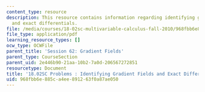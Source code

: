 ```yaml
---
content_type: resource
description: This resource contains information regarding identifying gradient fields
  and exact differentials.
file: /media/courses/18-02sc-multivariable-calculus-fall-2010/968fbb6e885ca4ee891263f0a87ae050_MIT18_02SC_pb_62_quest.pdf
file_type: application/pdf
learning_resource_types: []
ocw_type: OCWFile
parent_title: 'Session 62: Gradient Fields'
parent_type: CourseSection
parent_uid: 2e446b90-21aa-10b2-7a0d-206567272851
resourcetype: Document
title: '18.02SC Problems : Identifying Gradient Fields and Exact Differentials'
uid: 968fbb6e-885c-a4ee-8912-63f0a87ae050
---
```

